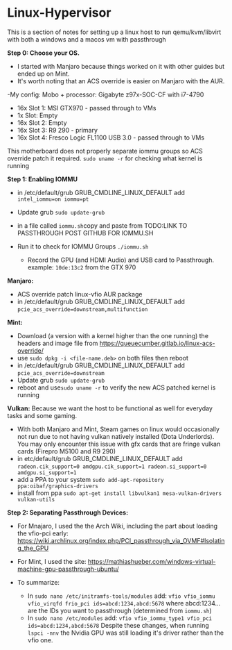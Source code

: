 # Linux-Hypervisor
This is a section of notes for setting up a linux host to run qemu/kvm/libvirt with both a windows and a macos vm with passthrough

**Step 0: Choose your OS.**
- I started with Manjaro because things worked on it with other guides but ended up on Mint.
- It's worth noting that an ACS override is easier on Manjaro with the AUR.

-My config:
Mobo + processor: Gigabyte z97x-SOC-CF with i7-4790
- 16x Slot 1: MSI GTX970 - passed through to VMs
- 1x Slot: Empty
- 16x Slot 2: Empty
- 16x Slot 3: R9 290 - primary
- 16x Slot 4: Fresco Logic FL1100 USB 3.0 - passed through to VMs

This motherboard does not properly separate iommu groups so ACS override patch it required.
```sudo uname -r``` for checking what kernel is running

**Step 1: Enabling IOMMU** 
- in /etc/default/grub GRUB_CMDLINE_LINUX_DEFAULT add ```intel_iommu=on iommu=pt```
- Update grub ```sudo update-grub```
- in a file called ```iommu.sh```copy and paste from TODO:LINK TO PASSTHROUGH POST GITHUB FOR IOMMU.SH

- Run it to check for IOMMU Groups ```./iommu.sh```
  - Record the GPU (and HDMI Audio) and USB card to Passthrough. example: ```10de:13c2``` from the GTX 970

**Manjaro:**
- ACS override patch linux-vfio AUR package
- in /etc/default/grub GRUB_CMDLINE_LINUX_DEFAULT add ```pcie_acs_override=downstream,multifunction```

**Mint:**
- Download (a version with a kernel higher than the one running) the headers and image file from https://queuecumber.gitlab.io/linux-acs-override/
- use ```sudo dpkg -i <file-name.deb>``` on both files then reboot
- in /etc/default/grub GRUB_CMDLINE_LINUX_DEFAULT add ```pcie_acs_override=downstream```
- Update grub ```sudo update-grub```
- reboot and use```sudo uname -r``` to verify the new ACS patched kernel is running

**Vulkan:** Because we want the host to be functional as well for everyday tasks and some gaming.
- With both Manjaro and Mint, Steam games on linux would occasionally not run due to not having vulkan natively installed (Dota Underlords). You may only encounter this issue with gfx cards that are fringe vulkan cards (Firepro M5100 and R9 290)
- in etc/default/grub GRUB_CMDLINE_LINUX_DEFAULT add ```radeon.cik_support=0 amdgpu.cik_support=1 radeon.si_support=0 amdgpu.si_support=1```
- add a PPA to your system ```sudo add-apt-repository ppa:oibaf/graphics-drivers```
- install from ppa ```sudo apt-get install libvulkan1 mesa-vulkan-drivers vulkan-utils```

**Step 2: Separating Passthrough Devices:**
- For Mnajaro, I used the the Arch Wiki, including the part about loading the vfio-pci early: https://wiki.archlinux.org/index.php/PCI_passthrough_via_OVMF#Isolating_the_GPU
- For Mint, I used the site: https://mathiashueber.com/windows-virtual-machine-gpu-passthrough-ubuntu/

- To summarize: 
  - In ```sudo nano /etc/initramfs-tools/modules``` add: ```vfio vfio_iommu vfio_virqfd frio_pci ids=abcd:1234,abcd:5678``` where abcd:1234... are the IDs you want to passthrough (determined from ```iommu.sh```)
  - In ```sudo nano /etc/modules``` add: ```vfio vfio_iommu_type1 vfio_pci ids=abcd:1234,abcd:5678```
    Despite these changes, when running ```lspci -nnv``` the Nvidia GPU was still loading it's driver rather than the vfio one.
